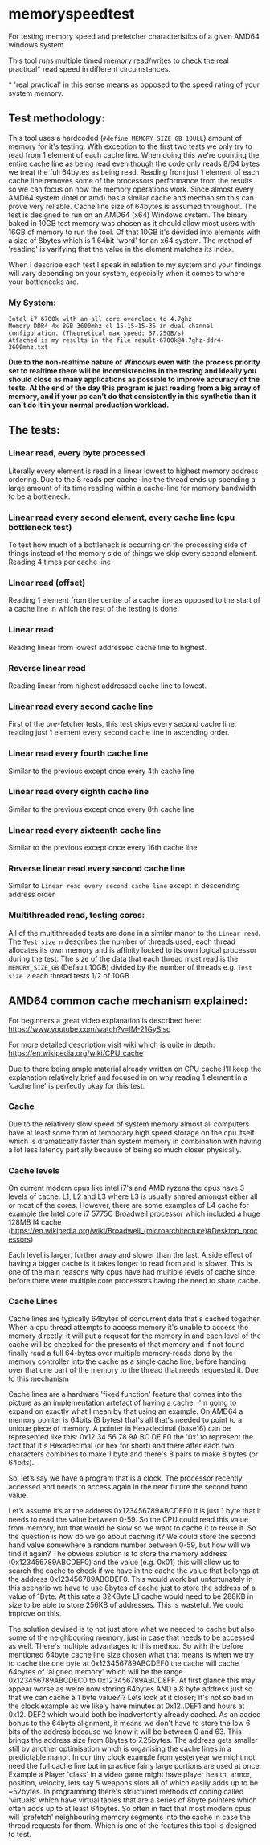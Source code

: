 # memoryspeedtest
For testing memory speed and prefetcher characteristics of a given AMD64 windows system

This tool runs multiple timed memory read/writes to check the real practical* read speed in different circumstances.

\* 'real practical' in this sense means as opposed to the speed rating of your system memory.

## Test methodology:
This tool uses a hardcoded (`#define MEMORY_SIZE_GB 10ULL`) amount of memory for it's testing. With exception to the first two tests we only try to read from 1 element of each cache line. When doing this we're counting the entire cache line as being read even though the code only reads 8/64 bytes we treat the full 64bytes as being read. Reading from just 1 element of each cache line removes some of the processors performance from the results so we can focus on how the memory operations work. Since almost every AMD64 system (intel or amd) has a similar cache and mechanism this can prove very reliable. Cache line size of 64bytes is assumed throughout. The test is designed to run on an AMD64 (x64) Windows system. The binary baked in 10GB test memory was chosen as it should allow most users with 16GB of memory to run the tool. Of that 10GB it's devided into elements with a size of 8bytes which is 1 64bit 'word' for an x64 system. The method of 'reading' is varifying that the value in the element matches its index.

When I describe each test I speak in relation to my system and your findings will vary depending on your system, especially when it comes to where your bottlenecks are.

### My System:
```
Intel i7 6700k with an all core overclock to 4.7ghz
Memory DDR4 4x 8GB 3600mhz cl 15-15-15-35 in dual channel configuration. (Theoretical max speed: 57.25GB/s)
Attached is my results in the file result-6700k@4.7ghz-ddr4-3600mhz.txt
```

**Due to the non-realtime nature of Windows even with the process priority set to realtime there will be inconsistencies in the testing and ideally you should close as many applications as possible to improve accuracy of the tests. At the end of the day this program is just reading from a big array of memory, and if your pc can't do that consistently in this synthetic than it can't do it in your normal production workload.**

## The tests:

### Linear read, every byte processed
Literally every element is read in a linear lowest to highest memory address ordering. Due to the 8 reads per cache-line the thread ends up spending a large amount of its time reading within a cache-line for memory bandwidth to be a bottleneck.

### Linear read every second element, every cache line (cpu bottleneck test)
To test how much of a bottleneck is occurring on the processing side of things instead of the memory side of things we skip every second element. Reading 4 times per cache line

### Linear read (offset)
Reading 1 element from the centre of a cache line as opposed to the start of a cache line in which the rest of the testing is done.

### Linear read
Reading linear from lowest addressed cache line to highest.

### Reverse linear read
Reading linear from highest addressed cache line to lowest.

### Linear read every second cache line
First of the pre-fetcher tests, this test skips every second cache line, reading just 1 element every second cache line in ascending order.

### Linear read every fourth cache line
Similar to the previous except once every 4th cache line

### Linear read every eighth cache line
Similar to the previous except once every 8th cache line

### Linear read every sixteenth cache line
Similar to the previous except once every 16th cache line

### Reverse linear read every second cache line
Similar to `Linear read every second cache line` except in descending address order

### Multithreaded read, testing cores:
All of the multithreaded tests are done in a similar manor to the `Linear read`. The `Test size n` describes the number of threads used, each thread allocates its own memory and is affinity locked to its own logical processor during the test. The size of the data that each thread must read is the `MEMORY_SIZE_GB` (Default 10GB) divided by the number of threads e.g.  `Test size 2` each thread tests 1/2 of 10GB.

## AMD64 common cache mechanism explained:
For beginners a great video explanation is described here: https://www.youtube.com/watch?v=lM-21GySlso

For more detailed description visit wiki which is quite in depth: https://en.wikipedia.org/wiki/CPU_cache

Due to there being ample material already written on CPU cache I’ll keep the explanation relatively brief and focused in on why reading 1 element in a 'cache line' is perfectly okay for this test. 
### Cache
Due to the relatively slow speed of system memory almost all computers have at least some form of temporary high speed storage on the cpu itself which is dramatically faster than system memory in combination with having a lot less latency partially because of being so much closer physically. 
### Cache levels
On current modern cpus like intel i7's and AMD ryzens the cpus have 3 levels of cache. L1, L2 and L3 where L3 is usually shared amongst either all or most of the cores. However, there are some examples of L4 cache for example the Intel core i7 5775C Broadwell processor which included a huge 128MB l4 cache (https://en.wikipedia.org/wiki/Broadwell_(microarchitecture)#Desktop_processors) 

Each level is larger, further away and slower than the last. A side effect of having a bigger cache is it takes longer to read from and is slower. This is one of the main reasons why cpus have had multiple levels of cache since before there were multiple core processors having the need to share cache.

### Cache Lines
Cache lines are typically 64bytes of concurrent data that's cached together. When a cpu thread attempts to access memory it's unable to access the memory directly, it will put a request for the memory in and each level of the cache will be checked for the presents of that memory and if not found finally read a full 64-bytes over multiple memory-reads done by the memory controller into the cache as a single cache line, before handing over that one part of the memory to the thread that needs requested it. Due to this mechanism 

Cache lines are a hardware 'fixed function' feature that comes into the picture as an implementation artefact of having a cache. I'm going to expand on exactly what I mean by that using an example. On AMD64 a memory pointer is 64bits (8 bytes) that's all that's needed to point to a unique piece of memory. A pointer in Hexadecimal (base16) can be represented like this: 0x12 34 56 78 9A BC DE F0 the '0x' to represent the fact that it's Hexadecimal (or hex for short) and there after each two characters combines to make 1 byte and there's 8 pairs to make 8 bytes (or 64bits). 

So, let’s say we have a program that is a clock. The processor recently accessed and needs to access again in the near future the second hand value. 

Let’s assume it’s at the address 0x123456789ABCDEF0 it is just 1 byte that it needs to read the value between 0-59. 
So the CPU could read this value from memory, but that would be slow so we want to cache it to reuse it. So the question is how do we go about caching it? We could store the second hand value somewhere a random number between 0-59, but how will we find it again? The obvious solution is to store the memory address (0x123456789ABCDEF0) and the value (e.g. 0x01) this will allow us to search the cache to check if we have in the cache the value that belongs at the address 0x123456789ABCDEF0. This would work but unfortunately in this scenario we have to use 8bytes of cache just to store the address of a value of 1Byte. At this rate a 32KByte L1 cache would need to be 288KB in size to be able to store 256KB of addresses. This is wasteful. We could improve on this.

The solution devised is to not just store what we needed to cache but also some of the neighbouring memory, just in case that needs to be accessed as well. There's multiple advantages to this method. So with the before mentioned 64byte cache line size chosen what that means is when we try to cache the one byte at 0x123456789ABCDEF0 the cache will cache 64bytes of 'aligned memory' which will be the range 0x123456789ABCDEC0 to 0x123456789ABCDEFF. At first glance this may appear worse as we're now storing 64bytes AND a 8 byte address just so that we can cache a 1 byte value?!? Lets look at it closer; It's not so bad in the clock example as we likely have minutes at 0x12..DEF1 and hours at 0x12..DEF2 which would both be inadvertently already cached. As an added bonus to the 64byte alignment, it means we don't have to store the low 6 bits of the address because we know it will be between 0 and 63. This brings the address size from 8bytes to 7.25bytes. The address gets smaller still by another optimisation which is organising the cache lines in a predictable manor. In our tiny clock example from yesteryear we might not need the full cache line but in practice fairly large portions are used at once. Example a Player 'class' in a video game might have player health, armor, position, velocity, lets say 5 weapons slots all of which easily adds up to be ~52bytes. In programming there's structured methods of coding called 'virtuals' which have virtual tables that are a series of 8byte pointers which often adds up to at least 64bytes. So often in fact that most modern cpus will 'prefetch' neighbouring memory segments into the cache in case the thread requests for them. Which is one of the features this tool is designed to test.